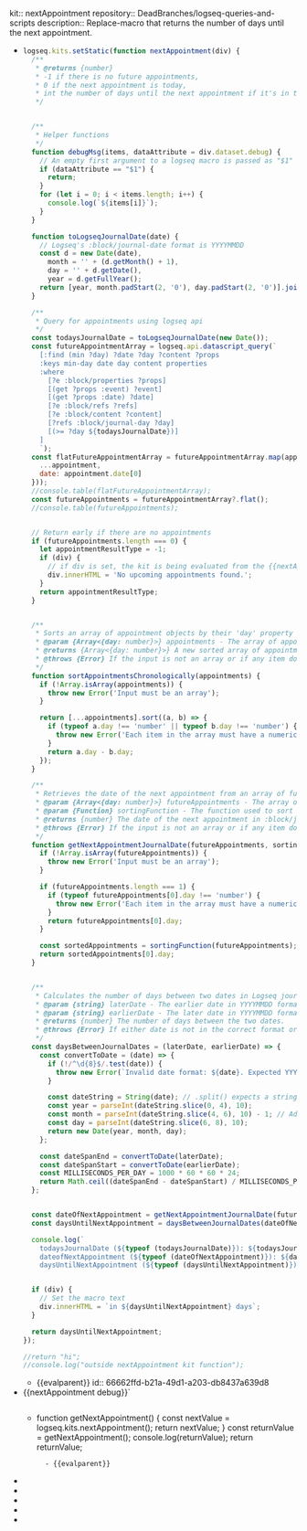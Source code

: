 kit:: nextAppointment
repository:: DeadBranches/logseq-queries-and-scripts
description:: Replace-macro that returns the number of days until the next appointment.

- ```javascript
  logseq.kits.setStatic(function nextAppointment(div) {
    /**
     * @returns {number} 
     * -1 if there is no future appointments, 
     * 0 if the next appointment is today, 
     * int the number of days until the next appointment if it's in the future
     */
  
  
    /**
     * Helper functions
     */
    function debugMsg(items, dataAttribute = div.dataset.debug) {
      // An empty first argument to a logseq macro is passed as "$1"
      if (dataAttribute == "$1") {
        return;
      }
      for (let i = 0; i < items.length; i++) {
        console.log(`${items[i]}`);
      }
    }
  
    function toLogseqJournalDate(date) {
      // Logseq's :block/journal-date format is YYYYMMDD
      const d = new Date(date),
        month = '' + (d.getMonth() + 1),
        day = '' + d.getDate(),
        year = d.getFullYear();
      return [year, month.padStart(2, '0'), day.padStart(2, '0')].join('');
    }
  
    /**
     * Query for appointments using logseq api
     */
    const todaysJournalDate = toLogseqJournalDate(new Date());
    const futureAppointmentArray = logseq.api.datascript_query(`
      [:find (min ?day) ?date ?day ?content ?props
      :keys min-day date day content properties
      :where
        [?e :block/properties ?props]
        [(get ?props :event) ?event]
        [(get ?props :date) ?date]
        [?e :block/refs ?refs]
        [?e :block/content ?content]
        [?refs :block/journal-day ?day]
        [(>= ?day ${todaysJournalDate})]
      ]
      `);
    const flatFutureAppointmentArray = futureAppointmentArray.map(appointment => ({
      ...appointment,
      date: appointment.date[0]
    }));
    //console.table(flatFutureAppointmentArray);
    const futureAppointments = futureAppointmentArray?.flat();
    //console.table(futureAppointments);
  
  
    // Return early if there are no appointments
    if (futureAppointments.length === 0) {
      let appointmentResultType = -1;
      if (div) {
        // if div is set, the kit is being evaluated from the {{nextAppointment}} macro
        div.innerHTML = 'No upcoming appointments found.';
      }
      return appointmentResultType;
    }
  
  
    /**
     * Sorts an array of appointment objects by their 'day' property in ascending order.
     * @param {Array<{day: number}>} appointments - The array of appointment objects to sort.
     * @returns {Array<{day: number}>} A new sorted array of appointment objects.
     * @throws {Error} If the input is not an array or if any item doesn't have a 'day' property.
     */
    function sortAppointmentsChronologically(appointments) {
      if (!Array.isArray(appointments)) {
        throw new Error('Input must be an array');
      }
  
      return [...appointments].sort((a, b) => {
        if (typeof a.day !== 'number' || typeof b.day !== 'number') {
          throw new Error('Each item in the array must have a numeric "day" property');
        }
        return a.day - b.day;
      });
    }
  
    /**
     * Retrieves the date of the next appointment from an array of future appointments.
     * @param {Array<{day: number}>} futureAppointments - The array of future appointment objects.
     * @param {Function} sortingFunction - The function used to sort the appointments.
     * @returns {number} The date of the next appointment in :block/journal-date format (YYYYMMDD).
     * @throws {Error} If the input is not an array or if any item doesn't have a 'day' property.
     */
    function getNextAppointmentJournalDate(futureAppointments, sortingFunction) {
      if (!Array.isArray(futureAppointments)) {
        throw new Error('Input must be an array');
      }
  
      if (futureAppointments.length === 1) {
        if (typeof futureAppointments[0].day !== 'number') {
          throw new Error('Each item in the array must have a numeric "day" property');
        }
        return futureAppointments[0].day;
      }
  
      const sortedAppointments = sortingFunction(futureAppointments);
      return sortedAppointments[0].day;
    }
  
  
    /**
     * Calculates the number of days between two dates in Logseq journal format (YYYYMMDD).
     * @param {string} laterDate - The earlier date in YYYYMMDD format.
     * @param {string} earlierDate - The later date in YYYYMMDD format.
     * @returns {number} The number of days between the two dates.
     * @throws {Error} If either date is not in the correct format or if the end date is earlier than the start date.
     */
    const daysBetweenJournalDates = (laterDate, earlierDate) => {
      const convertToDate = (date) => {
        if (!/^\d{8}$/.test(date)) {
          throw new Error(`Invalid date format: ${date}. Expected YYYYMMDD.`);
        }
  
        const dateString = String(date); // .split() expects a string, but dateOfNextAppointment may be a number
        const year = parseInt(dateString.slice(0, 4), 10);
        const month = parseInt(dateString.slice(4, 6), 10) - 1; // Adjust for zero-indexed months
        const day = parseInt(dateString.slice(6, 8), 10);
        return new Date(year, month, day);
      };
  
      const dateSpanEnd = convertToDate(laterDate);
      const dateSpanStart = convertToDate(earlierDate);
      const MILLISECONDS_PER_DAY = 1000 * 60 * 60 * 24;
      return Math.ceil((dateSpanEnd - dateSpanStart) / MILLISECONDS_PER_DAY);
    };
  
  
    const dateOfNextAppointment = getNextAppointmentJournalDate(futureAppointments, sortAppointmentsChronologically);
    const daysUntilNextAppointment = daysBetweenJournalDates(dateOfNextAppointment, todaysJournalDate);
  
    console.log(`
      todaysJournalDate (${typeof (todaysJournalDate)}): ${todaysJournalDate}\n
      dateofNextAppointment (${typeof (dateOfNextAppointment)}): ${dateOfNextAppointment}
      daysUntilNextAppointment (${typeof (daysUntilNextAppointment)}): ${daysUntilNextAppointment}`);
  
  
    if (div) {
      // Set the macro text
      div.innerHTML = `in ${daysUntilNextAppointment} days`;
    }
  
    return daysUntilNextAppointment;
  });
  
  //return "hi";
  //console.log("outside nextAppointment kit function");
  ```
	- {{evalparent}}
	  id:: 66662ffd-b21a-49d1-a203-db8437a639d8
- {{nextAppointment debug}}`
	- > ```javascript
	  function getNextAppointment() {
	    const nextValue = logseq.kits.nextAppointment();
	    return nextValue;
	  }
	  const returnValue = getNextAppointment();
	  console.log(returnValue);
	  return returnValue;
	  ```
		- {{evalparent}}
-
-
-
-
-